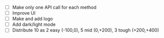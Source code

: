 - [ ] Make only one API call for each method
- [ ] Improve UI
- [ ] Make and add logo
- [ ] Add dark/light mode
- [ ] Distribute 10 as 2 easy (-100,0), 5 mid (0,+200), 3 tough (+200,+400)